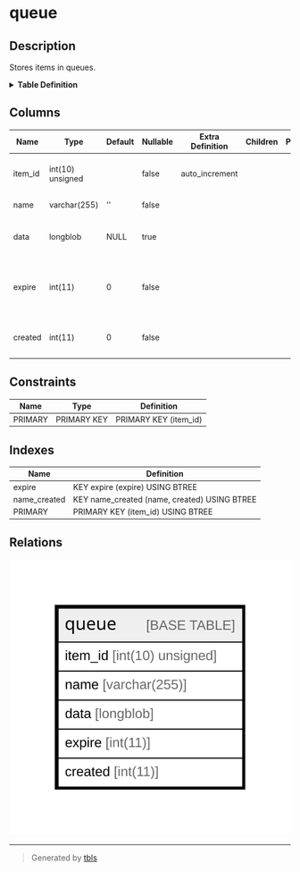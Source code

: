 # queue

## Description

Stores items in queues.

<details>
<summary><strong>Table Definition</strong></summary>

```sql
CREATE TABLE `queue` (
  `item_id` int(10) unsigned NOT NULL AUTO_INCREMENT COMMENT 'Primary Key: Unique item ID.',
  `name` varchar(255) CHARACTER SET ascii COLLATE ascii_general_ci NOT NULL DEFAULT '' COMMENT 'The queue name.',
  `data` longblob DEFAULT NULL COMMENT 'The arbitrary data for the item.',
  `expire` int(11) NOT NULL DEFAULT 0 COMMENT 'Timestamp when the claim lease expires on the item.',
  `created` int(11) NOT NULL DEFAULT 0 COMMENT 'Timestamp when the item was created.',
  PRIMARY KEY (`item_id`),
  KEY `name_created` (`name`,`created`),
  KEY `expire` (`expire`)
) ENGINE=InnoDB AUTO_INCREMENT=[Redacted by tbls] DEFAULT CHARSET=utf8mb4 COLLATE=utf8mb4_general_ci COMMENT='Stores items in queues.'
```

</details>

## Columns

| Name | Type | Default | Nullable | Extra Definition | Children | Parents | Comment |
| ---- | ---- | ------- | -------- | ---------------- | -------- | ------- | ------- |
| item_id | int(10) unsigned |  | false | auto_increment |  |  | Primary Key: Unique item ID. |
| name | varchar(255) | '' | false |  |  |  | The queue name. |
| data | longblob | NULL | true |  |  |  | The arbitrary data for the item. |
| expire | int(11) | 0 | false |  |  |  | Timestamp when the claim lease expires on the item. |
| created | int(11) | 0 | false |  |  |  | Timestamp when the item was created. |

## Constraints

| Name | Type | Definition |
| ---- | ---- | ---------- |
| PRIMARY | PRIMARY KEY | PRIMARY KEY (item_id) |

## Indexes

| Name | Definition |
| ---- | ---------- |
| expire | KEY expire (expire) USING BTREE |
| name_created | KEY name_created (name, created) USING BTREE |
| PRIMARY | PRIMARY KEY (item_id) USING BTREE |

## Relations

![er](queue.svg)

---

> Generated by [tbls](https://github.com/k1LoW/tbls)

